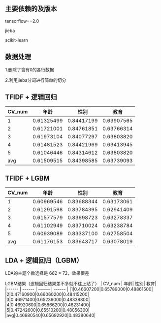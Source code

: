 ## 主要依赖的及版本
tensorflow==2.0

jieba

scikit-learn

## 数据处理
1.删除了含有0的各行数据

2.利用jieba分词进行简单的切分
## TFIDF + 逻辑回归

| CV_num | 年龄| 性别| 教育|
|------ | ------ | ------ | ------ |
|1|0.61325499|0.84417199|0.63907565| 
|2|0.61721001|0.84761851|0.63766314| 
|3|0.61973104|0.84077297|0.63803820| 
|4|0.61481523|0.84421969|0.63413945| 
|5|0.61046446|0.84314612|0.63803820| 
|avg|0.61509515|0.84398585|0.63739093| 

## TFIDF + LGBM
| CV_num | 年龄| 性别| 教育|
|------ | ------ | ------ | ------ |
|1|0.60969546|0.83688344|0.63173061| 
|2|0.61291598|0.83784395|0.62941409| 
|3|0.61577579|0.83698723|0.63278337| 
|4|0.61102949|0.83710024|0.63238784| 
|5|0.60939089|0.83337100|0.62758504| 
|avg|0.61176153|0.83643717|0.63078019| 

## LDA + 逻辑回归（LGBM）
LDA的主题个数选择是 6*6*2 = 72，效果很差

LGBM结果（逻辑回归结果差不多就不往上贴了）
| CV_num | 年龄| 性别| 教育|
|------ | ------ | ------ | ------ |
|1|0.46607200|0.65789000|0.48861500|
|2|0.47160900|0.66060200|0.48415200|
|3|0.46971400|0.65239000|0.48338800|
|4|0.46920600|0.65866200|0.48231400|
|5|0.47242600|0.65510200|0.48056300|
|avg|0.46980540|0.65692920|0.48380640|
